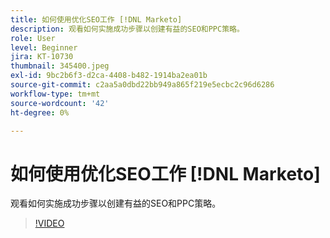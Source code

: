 ```yaml
---
title: 如何使用优化SEO工作 [!DNL Marketo]
description: 观看如何实施成功步骤以创建有益的SEO和PPC策略。
role: User
level: Beginner
jira: KT-10730
thumbnail: 345400.jpeg
exl-id: 9bc2b6f3-d2ca-4408-b482-1914ba2ea01b
source-git-commit: c2aa5a0dbd22bb949a865f219e5ecbc2c96d6286
workflow-type: tm+mt
source-wordcount: '42'
ht-degree: 0%

---
```


# 如何使用优化SEO工作 [!DNL Marketo]

观看如何实施成功步骤以创建有益的SEO和PPC策略。

>[!VIDEO](https://video.tv.adobe.com/v/345400/?quality=12&learn=on)
